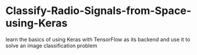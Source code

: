 # Classify-Radio-Signals-from-Space-using-Keras
learn the basics of using Keras with TensorFlow as its backend and use it to solve an image classification problem
